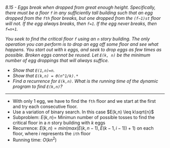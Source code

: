 *8.15 - Eggs break when dropped from great enough height. Specifically, there must be a floor `f` in any sufficiently tall building such that an egg dropped from the `fth` floor breaks, but one dropped from the `(f−1)st` floor will not. If the egg always breaks, then `f=1`. If the egg never breaks, then `f=n+1`.*

*You seek to find the critical floor `f` using an `n` story building. The only operation you can perform is to drop an egg off some floor and see what happens. You start out with `k` eggs, and seek to drop eggs as few times as possible. Broken eggs cannot be reused. Let `E(k, n)` be the minimum number of egg droppings that will always suffice.*

- *Show that `E(1,n)=n`.*
- *Show that `E(k,n) = Θ(n^1/k).*`*
- *Find a recurrence for `E(k,n)`. What is the running time of the dynamic program to find `E(k,n)`?*
***
- With only 1 egg, we have to find the `fth` floor and we start at the first and try each consecutive floor.
- Use a variation of binary search. In this case $E(k,n) \leq k\sqrt{n}$
- Subproblem: $E(k,n)=$ Minimun number of possible tosses to find the critical floor in a $n$ story building with $k$ eggs
- Recurrence: $E(k,n)=min(max(E(k,n-1),E(k-1,i-1))+1)$ on each floor, where $i$ represents the `ith` floor
- Running time: $O(kn^2)$ 
